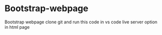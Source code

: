 # Bootstrap-webpage
Bootstrap webpage
clone git and run this code in vs code live server option in html page
